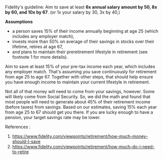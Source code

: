 Fidelity's guideline: Aim to save at least  **6x annual salary amount by 50, 8x by 60, and 10x by 67**. (or 1x your salary by 30, 3x by 40,)

**Assumptions**
- a person saves 15% of their income annually beginning at age 25 (which includes any employer match),
- invests more than 50% on average of their savings in stocks over their lifetime, retires at age 67,
- and plans to maintain their preretirement lifestyle in retirement (see footnote 1 for more details).

 
 Aim to save at least 15% of your pre-tax income each year, which includes any employer match. That's assuming you save continuously for retirement from age 25 to age 67. Together with other steps, that should help ensure you have enough income to maintain your current lifestyle in retirement. 

 Not all of that money will need to come from your savings, however. Some will likely come from Social Security. So, we did the math and found that most people will need to generate about 45% of their retirement income (before taxes) from savings. Based on our estimates, saving 15% each year from age 25 to 67 should get you there. If you are lucky enough to have a pension, your target savings rate may be lower.

References :
1. https://www.fidelity.com/viewpoints/retirement/how-much-money-should-I-save  
2. https://www.fidelity.com/viewpoints/retirement/how-much-do-i-need-to-retire
